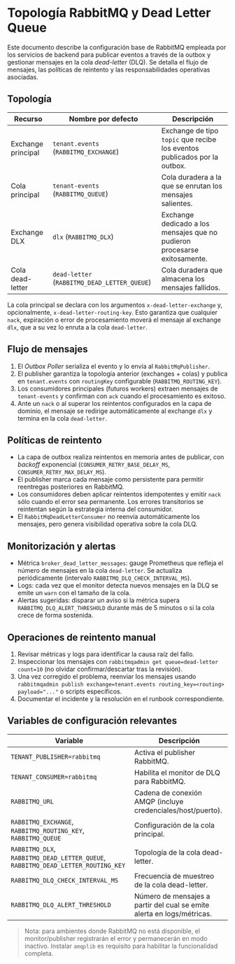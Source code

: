 # Topología RabbitMQ y Dead Letter Queue

Este documento describe la configuración base de RabbitMQ empleada por los servicios de backend para publicar eventos a través de la outbox y gestionar mensajes en la cola *dead-letter* (DLQ). Se detalla el flujo de mensajes, las políticas de reintento y las responsabilidades operativas asociadas.

## Topología

| Recurso | Nombre por defecto | Descripción |
|---------|--------------------|-------------|
| Exchange principal | `tenant.events` (`RABBITMQ_EXCHANGE`) | Exchange de tipo `topic` que recibe los eventos publicados por la outbox. |
| Cola principal | `tenant-events` (`RABBITMQ_QUEUE`) | Cola duradera a la que se enrutan los mensajes salientes. |
| Exchange DLX | `dlx` (`RABBITMQ_DLX`) | Exchange dedicado a los mensajes que no pudieron procesarse exitosamente. |
| Cola dead-letter | `dead-letter` (`RABBITMQ_DEAD_LETTER_QUEUE`) | Cola duradera que almacena los mensajes fallidos. |

La cola principal se declara con los argumentos `x-dead-letter-exchange` y, opcionalmente, `x-dead-letter-routing-key`. Esto garantiza que cualquier `nack`, expiración o error de procesamiento moverá el mensaje al exchange `dlx`, que a su vez lo enruta a la cola `dead-letter`.

## Flujo de mensajes

1. El *Outbox Poller* serializa el evento y lo envía al `RabbitMqPublisher`.
2. El publisher garantiza la topología anterior (exchanges + colas) y publica en `tenant.events` con `routingKey` configurable (`RABBITMQ_ROUTING_KEY`).
3. Los consumidores principales (futuros workers) extraen mensajes de `tenant-events` y confirman con `ack` cuando el procesamiento es exitoso.
4. Ante un `nack` o al superar los reintentos configurados en la capa de dominio, el mensaje se redirige automáticamente al exchange `dlx` y termina en la cola `dead-letter`.

## Políticas de reintento

- La capa de outbox realiza reintentos en memoria antes de publicar, con *backoff* exponencial (`CONSUMER_RETRY_BASE_DELAY_MS`, `CONSUMER_RETRY_MAX_DELAY_MS`).
- El publisher marca cada mensaje como persistente para permitir reentregas posteriores en RabbitMQ.
- Los consumidores deben aplicar reintentos idempotentes y emitir `nack` sólo cuando el error sea permanente. Los errores transitorios se reintentan según la estrategia interna del consumidor.
- El `RabbitMqDeadLetterConsumer` no reenvía automáticamente los mensajes, pero genera visibilidad operativa sobre la cola DLQ.

## Monitorización y alertas

- Métrica `broker_dead_letter_messages`: gauge Prometheus que refleja el número de mensajes en la cola `dead-letter`. Se actualiza periódicamente (intervalo `RABBITMQ_DLQ_CHECK_INTERVAL_MS`).
- Logs: cada vez que el monitor detecta nuevos mensajes en la DLQ se emite un `warn` con el tamaño de la cola.
- Alertas sugeridas: disparar un aviso si la métrica supera `RABBITMQ_DLQ_ALERT_THRESHOLD` durante más de 5 minutos o si la cola crece de forma sostenida.

## Operaciones de reintento manual

1. Revisar métricas y logs para identificar la causa raíz del fallo.
2. Inspeccionar los mensajes con `rabbitmqadmin get queue=dead-letter count=10` (no olvidar confirmar/descartar tras la revisión).
3. Una vez corregido el problema, reenviar los mensajes usando `rabbitmqadmin publish exchange=tenant.events routing_key=<routing> payload="..."` o scripts específicos.
4. Documentar el incidente y la resolución en el runbook correspondiente.

## Variables de configuración relevantes

| Variable | Descripción |
|----------|-------------|
| `TENANT_PUBLISHER=rabbitmq` | Activa el publisher RabbitMQ. |
| `TENANT_CONSUMER=rabbitmq` | Habilita el monitor de DLQ para RabbitMQ. |
| `RABBITMQ_URL` | Cadena de conexión AMQP (incluye credenciales/host/puerto). |
| `RABBITMQ_EXCHANGE`, `RABBITMQ_ROUTING_KEY`, `RABBITMQ_QUEUE` | Configuración de la cola principal. |
| `RABBITMQ_DLX`, `RABBITMQ_DEAD_LETTER_QUEUE`, `RABBITMQ_DEAD_LETTER_ROUTING_KEY` | Topología de la cola dead-letter. |
| `RABBITMQ_DLQ_CHECK_INTERVAL_MS` | Frecuencia de muestreo de la cola dead-letter. |
| `RABBITMQ_DLQ_ALERT_THRESHOLD` | Número de mensajes a partir del cual se emite alerta en logs/métricas. |

> Nota: para ambientes donde RabbitMQ no está disponible, el monitor/publisher registrarán el error y permanecerán en modo inactivo. Instalar `amqplib` es requisito para habilitar la funcionalidad completa.
